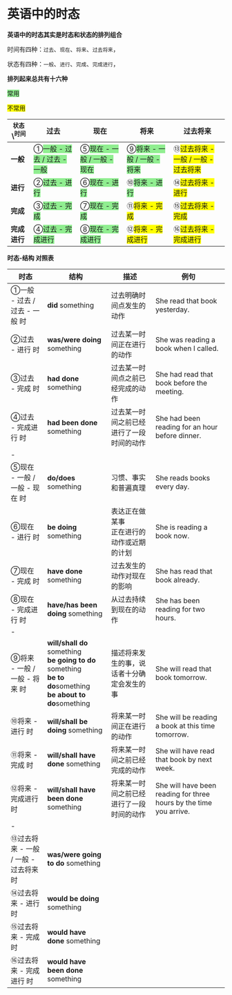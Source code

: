 # 英语中的时态

**英语中的时态其实是时态和状态的排列组合**

时间有四种：`过去`、`现在`、`将来`、`过去将来`，

状态有四种：`一般`、`进行`、`完成`、`完成进行`，

**排列起来总共有十六种**

<span style="background-color:lightgreen;">常用</span>

<span style="background-color:yellow;">不常用</span>

|<sub>状态</sub>\\<sup>时间</sup>	|过去																		|现在																		|将来																		|过去将来																			|
|-								|-																			|-																			|-																			|-																				|
|**一般**						|①<span style="background-color:lightgreen;">一般 - 过去 / 过去 - 一般</span>	|⑤<span style="background-color:lightgreen;">现在 - 一般	/ 一般 - 现在</span>	|⑨<span style="background-color:lightgreen;">将来 - 一般	/ 一般 - 将来</span>	|⑬<span style="background-color:yellow;">过去将来 - 一般	/ 一般 - 过去将来</span>	|
|**进行**						|②<span style="background-color:lightgreen;">过去 - 进行</span>				|⑥<span style="background-color:lightgreen;">现在 - 进行</span>				|⑩<span style="background-color:lightgreen;">将来 - 进行</span>				|⑭<span style="background-color:yellow;">过去将来 - 进行</span>					|
|**完成**						|③<span style="background-color:lightgreen;">过去 - 完成</span>				|⑦<span style="background-color:lightgreen;">现在 - 完成</span>				|⑪<span style="background-color:yellow;">将来 - 完成</span>					|⑮<span style="background-color:yellow;">过去将来 - 完成</span>					|
|**完成进行**						|④<span style="background-color:lightgreen;">过去 - 完成进行</span>			|⑧<span style="background-color:lightgreen;">现在 - 完成进行</span>			|⑫<span style="background-color:yellow;">将来 - 完成进行</span>				|⑯<span style="background-color:yellow;">过去将来 - 完成进行</span>				|


**时态-结构 对照表**

|时态								|结构																												|描述									|例句																|
|-									|-																													|-										|-																	|
|①一般 - 过去 / 过去 - 一般 时			|**did** something																									|过去明确时间点发生的动作					|She read that book yesterday.										|
|②过去 - 进行 时						|**was/were doing** something																						|过去某一时间正在进行的动作					|She was reading a book when I called.								|
|③过去 - 完成 时						|**had done** something																								|过去某一时间点之前已经完成的动作				|She had read that book before the meeting.							|
|④过去 - 完成进行 时					|**had been done** something																						|过去某一时间之前已经进行了一段时间的动作		|She had been reading for an hour before dinner.					|
|-									|																													|										|																	|
|⑤现在 - 一般 / 一般 - 现在 时			|**do/does** something																								|习惯、事实和普遍真理						|She reads books every day.											|
|⑥现在 - 进行 时						|**be doing** something																								|表达正在做某事<br>正在进行的动作或近期的计划	|She is reading a book now.											|
|⑦现在 - 完成 时						|**have done** something																							|过去发生的动作对现在的影响					|She has read that book already.									|
|⑧现在 - 完成进 行 时					|**have/has been doing** something																					|从过去持续到现在的动作						|She has been reading for two hours.								|
|-									|																													|										|																	|
|⑨将来 - 一般 / 一般 - 将来 时			|**will/shall do** something<br>**be going to do** something<br>**be to do**something<br>**be about to do**something|描述将来发生的事，说话者十分确定会发生的事	|She will read that book tomorrow.									|
|⑩将来 - 进行 时						|**will/shall be doing** something																					|将来某一时间正在进行的动作					|She will be reading a book at this time tomorrow.					|
|⑪将来 - 完成 时						|**will/shall have done** something																					|将来某一时间之前已经完成的动作				|She will have read that book by next week.							|
|⑫将来 - 完成进行 时					|**will/shall have been done** something																			|将来某一时间之前已经进行了一段时间的动作		|She will have been reading for three hours by the time you arrive.	|
|-									|																													|										|																	|
|⑬过去将来 - 一般 / 一般 - 过去将来 时	|**was/were going to do** something																					|										|																	|
|⑭过去将来 - 进行 时					|**would be doing** something																						|										|																	|
|⑮过去将来 - 完成 时					|**would have done** something																						|										|																	|
|⑯过去将来 - 完成进行 时				|**would have been done** something																					|										|																	|

